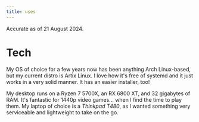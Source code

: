 ```yaml
---
title: uses
---
```



Accurate as of 21 August 2024.

# Tech

My OS of choice for a few years now has been anything Arch Linux-based, but my current distro is Artix Linux. I love how it's free of systemd and it just works in a very solid manner. It has an easier installer, too!

My desktop runs on a Ryzen 7 5700X, an RX 6800 XT, and 32 gigabytes of RAM. It's fantastic for 1440p video games... when I find the time to play them. My laptop of choice is a *Thinkpad T480*, as I wanted something very serviceable and lightweight to take on the go.
